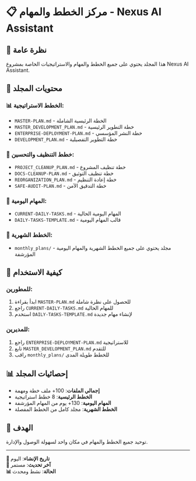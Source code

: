# 📋 مركز الخطط والمهام - Nexus AI Assistant

## 🎯 نظرة عامة
هذا المجلد يحتوي على جميع الخطط والمهام والاستراتيجيات الخاصة بمشروع Nexus AI Assistant.

## 📁 محتويات المجلد

### 📊 الخطط الاستراتيجية:
- `MASTER-PLAN.md` - الخطة الرئيسية الشاملة
- `MASTER_DEVELOPMENT_PLAN.md` - خطة التطوير الرئيسية
- `ENTERPRISE-DEPLOYMENT-PLAN.md` - خطة النشر المؤسسي
- `DEVELOPMENT_PLAN.md` - خطة التطوير التفصيلية

### 🧹 خطط التنظيف والتحسين:
- `PROJECT_CLEANUP_PLAN.md` - خطة تنظيف المشروع
- `DOCS-CLEANUP-PLAN.md` - خطة تنظيف التوثيق
- `REORGANIZATION_PLAN.md` - خطة إعادة التنظيم
- `SAFE-AUDIT-PLAN.md` - خطة التدقيق الآمن

### 📅 المهام اليومية:
- `CURRENT-DAILY-TASKS.md` - المهام اليومية الحالية
- `DAILY-TASKS-TEMPLATE.md` - قالب المهام اليومية

### 📆 الخطط الشهرية:
- `monthly_plans/` - مجلد يحتوي على جميع الخطط الشهرية والمهام اليومية المؤرشفة

## 🚀 كيفية الاستخدام

### للمطورين:
1. ابدأ بقراءة `MASTER-PLAN.md` للحصول على نظرة شاملة
2. راجع `CURRENT-DAILY-TASKS.md` للمهام الحالية
3. استخدم `DAILY-TASKS-TEMPLATE.md` لإنشاء مهام جديدة

### للمديرين:
1. راجع `ENTERPRISE-DEPLOYMENT-PLAN.md` للاستراتيجية
2. تابع `MASTER_DEVELOPMENT_PLAN.md` للتقدم
3. راقب `monthly_plans/` للخطط طويلة المدى

## 📊 إحصائيات المجلد
- **إجمالي الملفات**: 100+ ملف خطة ومهمة
- **الخطط الرئيسية**: 8 خطط استراتيجية
- **المهام اليومية**: 130+ يوم من المهام المؤرشفة
- **الخطط الشهرية**: مجلد كامل من الخطط المفصلة

## 🎯 الهدف
توحيد جميع الخطط والمهام في مكان واحد لسهولة الوصول والإدارة.

---
**📅 تاريخ الإنشاء**: اليوم  
**🔄 آخر تحديث**: مستمر  
**📊 الحالة**: نشط ومحدث